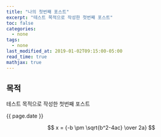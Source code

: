```yaml
---
title: "나의 첫번째 포스트"
excerpt: "테스트 목적으로 작성한 첫번째 포스트"
toc: false
categories:
  - none
tags:
  - none
last_modified_at: 2019-01-02T09:15:00-05:00
read_time: true
mathjax: true
---
```


## 목적

테스트 목적으로 작성한 첫번째 포스트

{{ page.date }}


$$
x = {-b \pm \sqrt{b^2-4ac} \over 2a}
$$


